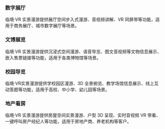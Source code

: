 ### 数字展厅
临境·VR 实景漫游提供展厅空间步入式漫游、音视频讲解、VR 同屏带等功能，适用于商务展厅、城市数字展厅等场景。

### 文博展览
临境·VR 实景漫游提供沉浸式空间漫游、语音导览、图文音视频等文物信息展示、嵌入售票链接等功能，适用于各类博物馆等场景。

### 校园导览
临境·VR实景漫游提供学校园区漫游、3D 全景俯览、教学场馆信息展示、线上互动答题等功能，适用于高校、中小学、幼儿园等场景。

### 地产看房

临境·VR 实景漫游提供房屋空间实景漫游、户型 3D 呈现、实时音视频 VR 带看、一键呼叫房产经纪人等功能，适用于房地产商、养老机构等客户。